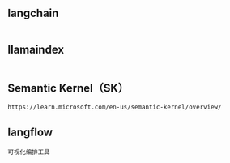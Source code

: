 ## langchain

```

```

## llamaindex

```

```

## Semantic Kernel（SK）

```
https://learn.microsoft.com/en-us/semantic-kernel/overview/
```

## langflow

```
可视化编排工具
```